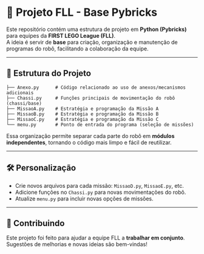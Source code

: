 # 🤖 Projeto FLL - Base Pybricks

Este repositório contém uma estrutura de projeto em **Python (Pybricks)** para equipes da **FIRST LEGO League (FLL)**.  
A ideia é servir de **base** para criação, organização e manutenção de programas do robô, facilitando a colaboração da equipe.

---

## 📂 Estrutura do Projeto

```
├── Anexo.py      # Código relacionado ao uso de anexos/mecanismos adicionais
├── Chassi.py     # Funções principais de movimentação do robô (chassi/base)
├── MissaoA.py    # Estratégia e programação da Missão A
├── MissaoB.py    # Estratégia e programação da Missão B
├── MissaoC.py    # Estratégia e programação da Missão C
└── menu.py       # Ponto de entrada do programa (seleção de missões)
```

Essa organização permite separar cada parte do robô em **módulos independentes**, tornando o código mais limpo e fácil de reutilizar.

---

## 🛠️ Personalização

- Crie novos arquivos para cada missão: `MissaoD.py`, `MissaoE.py`, etc.  
- Adicione funções no `Chassi.py` para novas movimentações do robô.  
- Atualize `menu.py` para incluir novas opções de missões.

---

## 👥 Contribuindo

Este projeto foi feito para ajudar a equipe FLL a **trabalhar em conjunto**.  
Sugestões de melhorias e novas ideias são bem-vindas!

